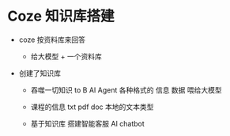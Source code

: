 # Coze 知识库搭建

- coze 按资料库来回答
  - 给大模型 + 一个资料库

- 创建了知识库
  - 吞噬一切知识 to B AI Agent
    各种格式的 信息 数据 喂给大模型 
  - 课程的信息 txt pdf doc 本地的文本类型 

  - 基于知识库 搭建智能客服 AI chatbot 